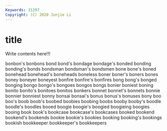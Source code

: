 ```yaml
---
Keywords: 31297
Copyright: (C) 2020 Junjie Li
---
```


# title

Write contents here!!!
 
bonbon's 
bonbons 
bond 
bond's 
bondage 
bondage's 
bonded
bonding 
bonding's 
bonds 
bondsman 
bondsman's 
bondsmen 
bone 
bone's 
boned 
bonehead
bonehead's 
boneheads 
boneless 
boner 
boner's 
boners 
bones 
boney 
boneyer 
boneyest
bonfire 
bonfire's 
bonfires 
bong 
bong's 
bonged 
bonging 
bongo 
bongo's 
bongoes
bongos 
bongs 
bonier 
boniest 
boning 
bonito 
bonito's 
bonitoes 
bonitos 
bonkers
bonnet 
bonnet's 
bonnets 
bonnie 
bonnier 
bonniest 
bonny 
bonsai 
bonsai's 
bonus
bonus's 
bonuses 
bony 
boo 
boo's 
boob 
boob's 
boobed 
boobies 
boobing
boobs 
booby 
booby's 
boodle 
boodle's 
boodles 
booed 
boogie 
boogie's 
boogied
boogieing 
boogies 
booing 
book 
book's 
bookcase 
bookcase's 
bookcases 
booked 
bookend
bookend's 
bookends 
bookie 
bookie's 
bookies 
booking 
booking's 
bookings 
bookish 
bookkeeper
bookkeeper's 
bookkeepers 
